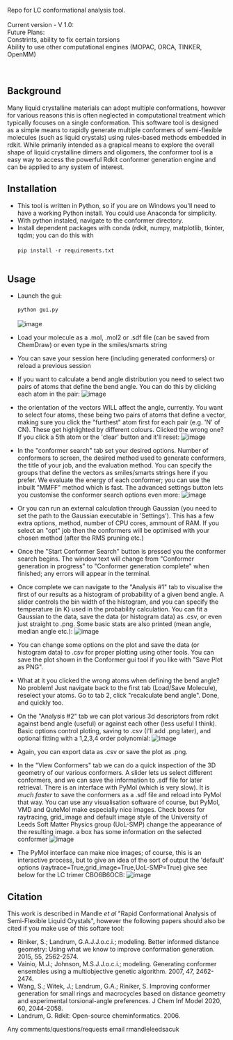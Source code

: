 Repo for LC conformational analysis tool.
<br><br>
Current version - V 1.0:<br> 
Future Plans:
<br> Constrints, ability to fix certain torsions
<br> Ability to use other computational engines (MOPAC, ORCA, TINKER, OpenMM)
<br> 
<br><br>

## Background
Many liquid crystalline materials can adopt multiple conformations, however for various reasons this is often neglected in computational treatment which typically focuses on a single conformation. This software tool is designed as a simple means to rapidly generate multiple conformers of semi-flexible molecules (such as liquid crystals) using rules-based methods embedded in rdkit. While primarily intended as a grapical means to explore the overall shape of liquid crystalline dimers and oligomers, the conformer tool is a easy way to access the powerful Rdkit conformer generation engine and can be applied to any system of interest.

## Installation 
* This tool is written in Python, so if you are on Windows you'll need to have a working Python install. You could use Anaconda for simplicity.
* With python instaled, navigate to the conformer directory. 
* Install dependent packages with conda (rdkit, numpy, matplotlib, tkinter, tqdm; you can do this with <br><br>```pip install -r requirements.txt```<br><br>

## Usage
* Launch the gui:<br><br>``` python gui.py ```<br><br>
  ![image](https://github.com/RichardMandle/conformer/assets/101199234/3dc3c54c-4ebf-4749-941c-f4d8f712f35a)
  <br>
* Load your molecule as a .mol, .mol2 or .sdf file (can be saved from ChemDraw) or even type in the smiles/smarts string 
* You can save your session here (including generated conformers) or reload a previous session 
* If you want to calculate a bend angle distribution you need to select two pairs of atoms that define the bend angle. You can do this by clicking each atom in the pair:
  ![image](https://github.com/RichardMandle/conformer/assets/101199234/0db54cfb-d9e2-4695-90eb-617f79ef9c5e)
  <br>
* the orientation of the vectors WILL affect the angle, currently. You want to select four atoms, these being two pairs of atoms that define a vector, making sure you click the "furthest" atom first for each pair (e.g. 'N' of CN). These get highlighted by different colours. Clicked the wrong one? If you click a 5th atom or the 'clear' button and it'll reset:
  ![image](https://github.com/RichardMandle/conformer/assets/101199234/a2e8454d-e471-4f14-9a9c-d385aa14f983)
  <br>
* In the "conformer search" tab set your desired options. Number of conformers to screen, the desired method used to generate conformers, the title of your job, and the evaluation method. You can specify the groups that define the vectors as smiles/smarts strings here if you prefer. We evaluate the energy of each conformer; you can use the inbuilt "MMFF" method which is fast. The advanced settings button lets you customise the conformer search options even more:
  ![image](https://github.com/RichardMandle/conformer/assets/101199234/19f3f7e6-7384-4cc1-b5dc-729b5ac35fec)
  <br>
*  Or you can run an external calculation through Gaussian (you need to set the path to the Gaussian executable in 'Settings'). This has a few extra options, method, number of CPU cores, ammount of RAM. If you select an "opt" job then the conformers will be optimised with your chosen method (after the RMS pruning etc.)
* Once the "Start Conformer Search" button is pressed you the conformer search begins. The window text will change from "Conformer generation in progress" to "Conformer generation complete" when finished; any errors will appear in the terminal.
  <br>
* Once complete we can navigate to the "Analysis #1" tab to visualise the first of our results as a histogram of probability of a given bend angle. A slider controls the bin width of the histogram, and you can specify the temperature (in K) used in the probability calculation. You can fit a Gaussian to the data, save the data (or histogram data) as .csv, or even just straight to .png. Some basic stats are also printed (mean angle, median angle etc.):
  ![image](https://github.com/RichardMandle/conformer/assets/101199234/32e13df2-90cd-438f-867a-1dc1d35b7447)
  <br>
* You can change some options on the plot and save the data (or histogram data) to .csv for proper plotting using other tools. You can save the plot shown in the Conformer gui tool if you like with "Save Plot as PNG".
* What at it you clicked the wrong atoms when defining the bend angle? No problem! Just navigate back to the first tab (Load/Save Molecule), reselect your atoms. Go to tab 2, click "recalculate bend angle". Done, and quickly too.
  <br>
* On the "Analysis #2" tab we can plot various 3d descriptors from rdkit against bend angle (useful) or against each other (less useful I think). Basic options control ploting, saving to .csv (I'll add .png later), and optional fitting with a 1,2,3,4 order polynomial:
  ![image](https://github.com/RichardMandle/conformer/assets/101199234/d5cd44c0-3020-4778-857b-3e7275a25ad3)

* Again, you can export data as .csv or save the plot as .png.
  <br>
* In the "View Conformers" tab we can do a quick inspection of the 3D geometry of our various conformers. A slider lets us select different conformers, and we can save the information to .sdf file for later retrieval. There is an interface with PyMol (which is very slow). It is _much faster_ to save the conformers as a .sdf file and reload into PyMol that way. You can use any visualisation software of course, but PyMol, VMD and QuteMol make especially nice images. Check boxes for raytracing, grid_image and default image style of the University of Leeds Soft Matter Physics group (UoL-SMP) change the appearance of the resulting image. a box has some information on the selected conformer
  ![image](https://github.com/RichardMandle/conformer/assets/101199234/836b0426-48cc-4995-833b-6bb46cff8a71)

* The PyMol interface can make nice images; of course, this is an interactive process, but to give an idea of the sort of output the 'default' options (raytrace=True,grid_image=True,UoL-SMP=True) give see below for the LC trimer CBO6B6OCB:
![image](https://github.com/RichardMandle/conformer/assets/101199234/1dd3e07a-7881-4e12-87d9-d9a6744baded)


## Citation
This work is described in Mandle _et al_ "Rapid Conformational Analysis of Semi-Flexible Liquid Crystals", however the following papers should also be cited if you make use of this softare tool:

* Riniker, S.; Landrum, G.A.J.J.o.c.i.; modeling. Better informed distance geometry: Using what we know to improve conformation generation. 2015, 55, 2562-2574.
* Vainio, M.J.; Johnson, M.S.J.J.o.c.i.; modeling. Generating conformer ensembles using a multiobjective genetic algorithm. 2007, 47, 2462-2474.
* Wang, S.; Witek, J.; Landrum, G.A.; Riniker, S. Improving conformer generation for small rings and macrocycles based on distance geometry and experimental torsional-angle preferences. J Chem Inf Model 2020, 60, 2044-2058.
* Landrum, G. Rdkit: Open-source cheminformatics. 2006.


Any comments/questions/requests email r<dot>mandle<at>leeds<dot>ac<dot>uk
